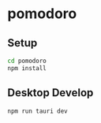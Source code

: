 # pomodoro


## Setup
```bash
cd pomodoro
npm install
```


## Desktop Develop
```bash
npm run tauri dev
```

